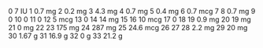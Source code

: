 0 7 IU
1 0.7 mg
2 0.2 mg
3 4.3 mg
4 0.7 mg
5 0.4 mg
6 0.7 mcg
7 
8 0.7 mg
9 0
10 0
11 0
12 5 mcg
13 0
14 14 mg
15 
16 10 mcg
17 0
18 
19 0.9 mg
20 19 mg
21 0 mg
22 
23 175 mg
24 287 mg
25 24.6 mcg
26 
27
28 2.2 mg
29 20 mg
30 1.67 g
31 16.9 g
32 0 g
33 21.2 g